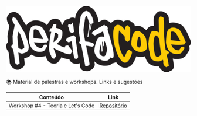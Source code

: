 <p align="center">
    <img src="https://github.com/perifacode/comunidade/blob/master/assets/logos/perifaCode.png" alt="Logo da perifaCode">
</p>
📚 Material de palestras e workshops. Links e sugestões

| Conteúdo        | Link           |
| ------------- |:-------------:|
| Workshop #4 - Teoria e Let's Code    | [Repositório](https://github.com/perifacode/eventos/tree/master/workshop-4) |